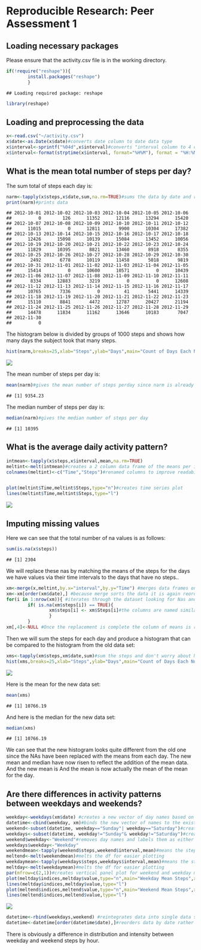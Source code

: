# Reproducible Research: Peer Assessment 1


## Loading necessary packages 
Please ensure that the activity.csv file is in the working directory.

```r
if(!require("reshape")){
        install.packages("reshape")
        }
```

```
## Loading required package: reshape
```

```r
library(reshape)
```
## Loading and preprocessing the data

```r
x<-read.csv("~/activity.csv")
x$date<-as.Date(x$date)#converts date column to date data type
x$interval<-sprintf("%04d",x$interval)#converts "interval column to 4 characters"
x$interval<-format(strptime(x$interval, format="%H%M"), format = "%H:%M")#converts interval to time
```
## What is the mean total number of steps per day?

The sum total of steps each day is:


```r
narm<-tapply(x$steps,x$date,sum,na.rm=TRUE)#sums the data by date and removes NAs 
print(narm)#prints data
```

```
## 2012-10-01 2012-10-02 2012-10-03 2012-10-04 2012-10-05 2012-10-06 
##          0        126      11352      12116      13294      15420 
## 2012-10-07 2012-10-08 2012-10-09 2012-10-10 2012-10-11 2012-10-12 
##      11015          0      12811       9900      10304      17382 
## 2012-10-13 2012-10-14 2012-10-15 2012-10-16 2012-10-17 2012-10-18 
##      12426      15098      10139      15084      13452      10056 
## 2012-10-19 2012-10-20 2012-10-21 2012-10-22 2012-10-23 2012-10-24 
##      11829      10395       8821      13460       8918       8355 
## 2012-10-25 2012-10-26 2012-10-27 2012-10-28 2012-10-29 2012-10-30 
##       2492       6778      10119      11458       5018       9819 
## 2012-10-31 2012-11-01 2012-11-02 2012-11-03 2012-11-04 2012-11-05 
##      15414          0      10600      10571          0      10439 
## 2012-11-06 2012-11-07 2012-11-08 2012-11-09 2012-11-10 2012-11-11 
##       8334      12883       3219          0          0      12608 
## 2012-11-12 2012-11-13 2012-11-14 2012-11-15 2012-11-16 2012-11-17 
##      10765       7336          0         41       5441      14339 
## 2012-11-18 2012-11-19 2012-11-20 2012-11-21 2012-11-22 2012-11-23 
##      15110       8841       4472      12787      20427      21194 
## 2012-11-24 2012-11-25 2012-11-26 2012-11-27 2012-11-28 2012-11-29 
##      14478      11834      11162      13646      10183       7047 
## 2012-11-30 
##          0
```
The histogram below is divided by groups of 1000 steps and shows how many days the subject took that many steps.

```r
hist(narm,breaks=25,xlab="Steps",ylab="Days",main="Count of Days Each Number of Steps Are Taken",xlim=c(0,25000),col="Red")#creates histogram of days each steps are walked with buckets of 1000 steps.
```

![](PA1_template_files/figure-html/unnamed-chunk-4-1.png) 

The mean number of steps per day is:


```r
mean(narm)#gives the mean number of steps perday since narm is already the sum total of steps by date.
```

```
## [1] 9354.23
```
The median number of steps per day is:

```r
median(narm)#gives the median number of steps per day
```

```
## [1] 10395
```
## What is the average daily activity pattern?

```r
intmean<-tapply(x$steps,x$interval,mean,na.rm=TRUE)
meltint<-melt(intmean)#creates a 2 column data frame of the means per interval
colnames(meltint)<-c("Time","Steps")#renamed columns to improve readability of code


plot(meltint$Time,meltint$Steps,type="n")#creates time series plot
lines(meltint$Time,meltint$Steps,type="l")
```

![](PA1_template_files/figure-html/unnamed-chunk-7-1.png) 

## Imputing missing values
Here we can see that the total number of na values is as follows:

```r
sum(is.na(x$steps))
```

```
## [1] 2304
```
We will replace these nas by matching the means of the steps for the days we have values via their time intervals to the days that have no steps..  

```r
xm<-merge(x,meltint,by.x="interval",by.y="Time") #merges data frames on interval
xm<-xm[order(xm$date),] #because merge sorts the data it is again reordered by date. 
for(i in 1:nrow(xm)){ #iterates through the dataset looking for Nas and replacing them with the equivelant mean from the new column we created.
        if( is.na(xm$steps[i]) == TRUE){
                xm$steps[i] <- xm$Steps[i]#the columns are named similarly but the new column with means is capitalized to prevent confusion
                }
        }
xm[,4]<-NULL #Once the replacement is complete the column of means is removed leaving a duplicate data set to the first with the NAs filled in by the interval means
```
Then we will sum the steps for each day and produce a histogram that can be compared to the histogram from the old data set:  

```r
xms<-tapply(xm$steps,xm$date,sum)#sum the steps and don't worry about NAs since there are none now.
hist(xms,breaks=25,xlab="Steps",ylab="Days",main="Count of Days Each Number of Steps Are Taken",xlim=c(0,25000), ylim=c(0,20),col="Blue")#The new histogram
```

![](PA1_template_files/figure-html/unnamed-chunk-10-1.png) 

Here is the mean for the new data set:


```r
mean(xms)
```

```
## [1] 10766.19
```

And here is the median for the new data set:



```r
median(xms)
```

```
## [1] 10766.19
```


We can see that the new histogram looks quite different from the old one since the NAs have been replaced with the means from each day. The new mean and median have now risen to reflect the addition of the mean data. And the new mean is And the mean is now actually the mean of the mean for the day.

## Are there differences in activity patterns between weekdays and weekends?

```r
weekday<-weekdays(xm$date) #creates a new vector of day names based on the dates
datetime<-cbind(weekday, xm)#binds the new vector of names to the existing data
weekend<-subset(datetime, weekday=="Sunday"| weekday=="Saturday")#creates new df with weekend days
weekdays<-subset(datetime, weekday!="Sunday"& weekday!="Saturday")#creates new df with weekday days
weekend$weekday<-"Weekend"#removes day names and labels them as either weekday or weekend depending on which one they are.
weekdays$weekday<-"Weekday"
weekendmean<-tapply(weekend$steps,weekend$interval,mean)#means the steps per interval for weekends.
meltend<-melt(weekendmean)#melts the df for easier plotting
weekdaymean<-tapply(weekdays$steps,weekdays$interval,mean)#means the steps per interval for weekdays.
meltday<-melt(weekdaymean)#melts the df for easier plotting
par(mfrow=c(2,1))#creates vertical panel plot for weekend and weekday mean activity.
plot(meltday$indices,meltday$value,type="n",main="Weekday Mean Steps",xlab="Time",ylab="Steps")
lines(meltday$indices,meltday$value,type="l")
plot(meltend$indices,meltend$value,type="n",main="Weekend Mean Steps",xlab="Time",ylab="Steps")
lines(meltend$indices,meltend$value,type="l")
```

![](PA1_template_files/figure-html/unnamed-chunk-13-1.png) 

```r
datetime<-rbind(weekdays,weekend) #reintegrates data into single data set for further study.
datetime<-datetime[order(datetime$date),]#reorders data by date rather than by weekday weekend.
```

There is obviously a difference in distribution and intensity between weekday and weekend steps by hour. 
